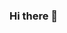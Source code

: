 ### Hi there 👋

<!--
**ChaitanyaMunje/ChaitanyaMunje** is a ✨ _special_ ✨ repository because its `README.md` (this file) appears on your GitHub profile.

Here are some ideas to get you started:

- 🔭 I’m currently working on FInance Guru.
- 🌱 I’m currently learning DSA.
- 👯 I’m currently collabarating on GeeksForGeeks. 
- 📫 How to reach me: Gmail : chaitanyamunje@gmail.com
-->
